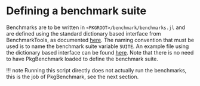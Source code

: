 # Defining a benchmark suite

Benchmarks are to be written in `<PKGROOT>/benchmark/benchmarks.jl` and are defined using the standard dictionary based interface from BenchmarkTools, as documented [here](https://juliaci.github.io/BenchmarkTools.jl/stable/manual/#Defining-benchmark-suites). The naming convention that must be used is to name the benchmark suite variable `SUITE`. An example file using the dictionary based interface can be found [here](https://github.com/JuliaCI/PkgBenchmark.jl/blob/master/benchmark/benchmarks.jl). Note that there is no need to have PkgBenchmark loaded to define the benchmark suite.

!!! note
    Running this script directly does not actually run the benchmarks, this is the job of PkgBenchmark, see the next section.
